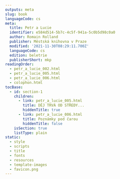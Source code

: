 ```yaml
---
outputs: meta
slug: book
languageCode: cs
meta:
  title: Petr a Lucie
  identifier: e584d514-5b7c-4c5f-941a-5c0b5d98c0a0
  author: Romain Rolland
  publisher: Městská knihovna v Praze
  modified: '2021-11-30T08:29:11.700Z'
  languageCode: cs
  edition: beletrie
  publisherShort: mkp
readingOrder:
  - petr_a_lucie_002.html
  - petr_a_lucie_005.html
  - petr_a_lucie_006.html
  - colophon.html
tocBase:
  - id: section-1
    children:
      - link: petr_a_lucie_005.html
        title: DĚJ TRVÁ OD STŘEDY...
        hiddenTitle: true
      - link: petr_a_lucie_006.html
        title: Poznámky pod čarou
        hiddenTitle: false
    isSection: true
    listType: plain
static:
  - style
  - scripts
  - title
  - fonts
  - resources
  - template-images
  - favicon.png
---
```

